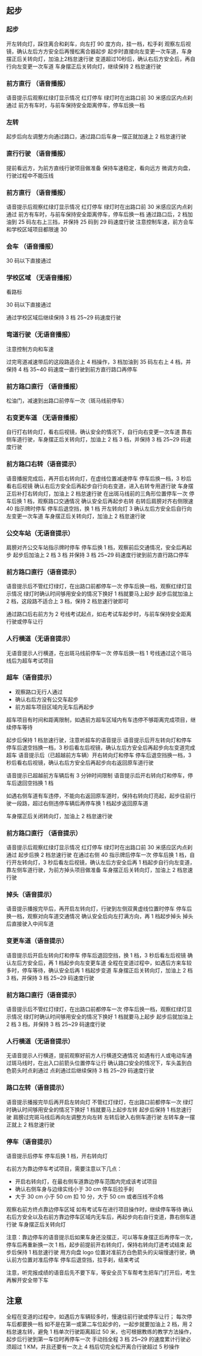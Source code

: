 ## 起步

### 起步

开左转向灯，踩住离合和刹车，向左打 90 度方向，挂一档，松手刹
观察左后视镜，确认左后方方安全后再慢松离合器起步
起步时直接向左变更一次车道，车身摆正后关转向灯，加油上2档怠速行驶
变道超过10秒后，确认右后方安全后，再自行向左变更一次车道
车身摆正后关转向灯，继续保持 2 档怠速行驶

### 前方直行 （语音播报）

语音提示后观察红绿灯显示情况
红灯停车 绿灯时在出路口前 30 米感应区内点刹通过
前方有车时，与前车保持安全距离停车，停车后换一档

### 左转

起步后向左调整方向通过路口，通过路口后车身一摆正就加速上 2 档怠速行驶

### 直行行驶 （语音播报）

提前看远方，为前方直线行驶项目做准备
保持车速稳定，看向远方
微调方向盘，行驶过程中不能压线

### 前方直行 （语音播报）

语音提示后观察红绿灯显示情况
红灯停车 绿灯时在出路口前 30 米感应区内点刹通过
前方有车时，与前车保持安全距离停车，停车后换一档
通过路口后，2 档加油到 25 码左右上三挡，并保持 25 码到 29 码速度行驶
注意控制车速，前方会车和学校区域项目都限速 30

### 会车 （语音播报）

30 码以下直接通过

### 学校区域 （无语音播报）

看路标

30 码以下直接通过

通过学校区域后继续保持 3 档 25~29 码速度行驶

### 弯道行驶（无语音播报）

注意控制方向和车速

过完弯道减速带后的这段路适合上 4 档操作，3 档加油到 35 码左右上 4 档，并保持 4 档 35~40 码速度一直行驶到前方直行路口再停车

### 前方路口直行 （语音播报）

松油门，减速到出路口前停车一次（斑马线前停车）

### 右变更车道 （无语音播报）

自行打右转向灯，看右后视镜，确认安全的情况下，自行向右变更一次车道
靠右侧车道行驶，车身摆正后关转向灯，加油上 2 档 3 档，并保持 3 档 25~29 码速度行驶

### 前方路口右转（语音提示）

语音播报完成后，再开启右转向灯，在虚线位置减速停车
停车后换一档，3 秒后看右后视镜
确认右后方安全后再起步自行向右变道，进入右转专用道行驶
车身摆正后补打右转向灯，加油上 2 档怠速行驶
在出斑马线前的三角形位置停车一次
停车后换 1 档，观察路口交通情况
确认安全后再起步右转
右转后肩膀对齐右侧限速 40 指示牌时停车
停车后退空挡，换 1 档
开左转向灯 3 
确认左后方安全后自行向左变更一次车道
车身摆正后关转向灯，加油上 2 档怠速行驶

### 公交车站（无语音提示）

肩膀对齐公交车站指示牌时停车
停车后换 1 档，观察前后交通情况，安全后再起步
起步后加油上 2 档 3 档
并保持 3 档 25~29 码速度行驶到前方直行路口停车

### 前方路口直行（语音提示）

语音提示后不管红灯绿灯，在出路口前都停车一次
停车后换一档，观察红绿灯显示情况
绿灯时确认时间够用安全的情况下换好 1 档就要马上起步
起步后就加油上 2 档，这段路不适合上 3 档，保持 2 档怠速行驶即可


通过路口后右前方为 2 号线考试起点，如右考试车起步时，与前车保持安全距离行驶或停车让行

### 人行横道（无语音提示）

无语音提示人行横道，在出斑马线前停车一次
停车后换一档
1 号线通过这个斑马线后为超车考试项目

### 超车（语音提示）

- 观察路口无行人通过
- 确认右后方没有公交车起步
- 前方超车项目区域内无车后再起步

超车项目有时间和距离限制，如遇前方超车区域内有车违停不够距离完成项目，继续停车等待

起步后保持 1 档怠速行驶，注意听超车的语音提示
语音提示后开左转向灯和停车
停车后退空挡换一档，3 秒后看左后视镜，确认左后方安全后再起步向左变道完成超车
语音提示后（已超越前方车辆）开右转向灯和停车
停车后退空挡换一档，3 秒后看右后视镜，确认右后方安全后再起步向右返回原车道行驶

语音提示已超越前方车辆后有 3 分钟时间限制
语音提示后开右转向灯和停车，停车后退回空挡换 1 档

如遇右侧车道有车违停，不能向右返回原车道时，保持右转向灯亮起，起步往前行驶一段路，超过右侧违停车辆后再停车换 1 档起步返回原车道

车身摆正后关闭转向灯，加油上 2 档怠速行驶

### 前方路口直行 （语音提示）

语音提示后观察红绿灯显示情况
红灯停车 绿灯时在出路口前 30 米感应区内点刹通过
起步后换 2 档怠速行驶
在通过右侧 40 指示牌后停车一次
停车后换 1 档，自行开左转向灯，3 秒后看左后视镜，确认左后方安全后再 1 档起步自行向左变道，靠左侧车道行驶，为前方掉头项目做准备
车身摆正后关转向灯，加油上 2 档怠速行驶

### 掉头（语音提示）

语音提示播报完毕后，再开启左转向灯，行驶到左侧双黄虚线位置时停车
停车后换一档，观察对向车道交通情况
确认安全后向左打满方向，再 1 档起步掉头
掉头后直接驶入中间车道

### 变更车道（语音提示）

语音提示后开启左转向灯和停车
停车后退回空挡，换 1 档，3 秒后看左后视镜
确认左后方安全后，再 1 档起步向左变更车道
全程在变道过程中，如遇后方来车较多时，停车等待，确认安全后再 1 档起步变道
车身摆正后关转向灯，加油上 2 档 3 档，并保持 3 档 25~29 码速度行驶

### 前方路口直行（语音提示）

语音提示后不管红灯绿灯，在出路口前都停车一次
停车后换一档，观察红绿灯显示情况
绿灯时确认时间够用安全的情况下换好 1 档就要马上起步
起步后就加油上 2 档 3 档，并保持 3 档 25~29 码速度行驶

### 人行横道（无语音提示）

无语音提示人行横道，提前观察好前方人行横道交通情况
如遇有行人或电动车通过斑马线时，在出入口前箭头位置停车让行
确认路口安全的情况下，车头盖到白色箭头时点刹通过
点刹通过后继续保持 3 档 25~29 码速度行驶

### 路口左转（语音提示）

语音提示播报完毕后再开启左转向灯
不管红灯绿灯，在出路口前都停车一次
绿灯时确认时间够用安全的情况下换好 1 档就要马上起步左转
起步后保持 1 档怠速行驶
肩膀过完斑马线后再向左调整方向左转
左转后驶入右侧车道行驶
左转车身一摆正就上 2 档怠速行驶

### 停车（语音提示）

语音提示后停车
停车后换 1 档，开右转向灯

右前方为靠边停车考试项目，需要注意以下几点：

- 开启右转向灯，在最右侧车道靠边停车范围内完成该考试项目
- 确认右侧车身与边缘实线小于 30 cm 停车后拉手刹
- 大于 30 cm 小于 50 cm 扣 10 分，大于 50 cm 或者压线不合格

观察右前方终点靠边停车区域
如有考试车在进行项目操作时，继续停车等待
确认右后方安全以及右前方靠边停车区域内无车后，再起步向右自行变道，靠右侧车道行驶
车身摆正后关转向灯

注意：靠边停车的语音提示后如果车身还没摆正，可以等车身摆正后再停车一次，停车后再重新换一次 1 档，起步前提前开右转向灯，保持右转向灯道考试结束
起步后保持 1 档怠速行驶
用方向盘 logo 位置对准前方白色箭头的尖端慢速行驶，确认前方位置对准后停车
停车后退空挡，拉手刹，结束考试

注意，听完报成绩的语音后先不要下车，等安全员下车帮考生把车门打开后，考生再解开安全带下车


## 注意

全程在变道的过程中，如遇后方车辆较多时，慢速往前行驶或停车让行；
每次停车后都要换一档
如不是在第一或第二车位起步的，一起步就要加油上 2 档，用 2 档怠速左转，避免 1 档单次行驶距离超过 50 米，也可根据教练的教学方法操作，起步后行驶到第一车位时再停车一次
手动挡全程 3 档 25~29 的速度累计行驶必须超过 1 KM，并且还要有一次上 4 档后切完全松开离合行驶超过 5 秒操作
